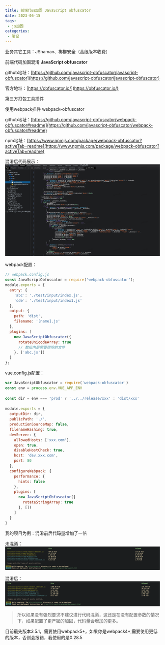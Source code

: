 ```yaml
---
title: 前端代码加固 JavaScript obfuscator
date: 2023-06-15
tags:
 - js加固
categories: 
 - 笔记
---
```


业务其它工具：JShaman、梆梆安全（高级版本收费）

前端代码加固混淆 <b>JavaScript obfuscator </b>

github地址：[https://github.com/javascript-obfuscator/javascript-obfuscator](https://github.com/javascript-obfuscator/javascript-obfuscator)

官方地址：[https://obfuscator.io/](https://obfuscator.io/)

第三方打包工具插件

使用webpack插件   webpack-obfuscator

github地址：[https://github.com/javascript-obfuscator/webpack-obfuscator#readme](https://github.com/javascript-obfuscator/webpack-obfuscator#readme)

npm地址：[https://www.npmjs.com/package/webpack-obfuscator?activeTab=readme](https://www.npmjs.com/package/webpack-obfuscator?activeTab=readme)


混淆后代码展示：
![](../../public/assets/img/20230615/1.png)

webpack配置：
```js
// webpack.config.js
const JavaScriptObfuscator = require('webpack-obfuscator');
module.exports = {
  entry: {
    'abc': './test/input/index.js',
    'cde': './test/input/index1.js'
  },
  output: {
    path: 'dist',
    filename: '[name].js'
  },
  plugins: [
    new JavaScriptObfuscator({
      rotateUnicodeArray: true
      // 数组内是需要排除的文件
    }, ['abc.js'])
  ]
};
```
vue.config.js配置：
```javascript
var JavaScriptObfuscator = require('webpack-obfuscator')
const env = process.env.VUE_APP_ENV

const dir = env === 'prod' ? '../../release/xxx' : 'dist/xxx'

module.exports = {
  outputDir: dir,
  publicPath: './',
  productionSourceMap: false,
  filenameHashing: true,
  devServer: {
    allowedHosts: ['xxx.com'],
    open: true,
    disableHostCheck: true,
    host: 'dev.xxx.com',
    port: 80
  },
  configureWebpack: {
    performance: {
      hints: false
    },
    plugins: [
      new JavaScriptObfuscator({
        rotateStringArray: true
      }, [])
    ]
  }
}
```

我的项目为例：混淆前后代码量增加了一倍

未混淆：
![](../../public/assets/img/20230615/jiagu1.png)

混淆后：
![](../../public/assets/img/20230615/jiagu2.png)

>所以如果没有强烈要求不建议进行代码混淆，这还是在没有配置参数的情况下，如果配置了更严密的加固，代码量会增加的更多。

目前最先版本3.5.1，需要使用webpack5+，如果你是webpack4+,需要使用更低的版本，否则会报错，我使用的是0.28.5
